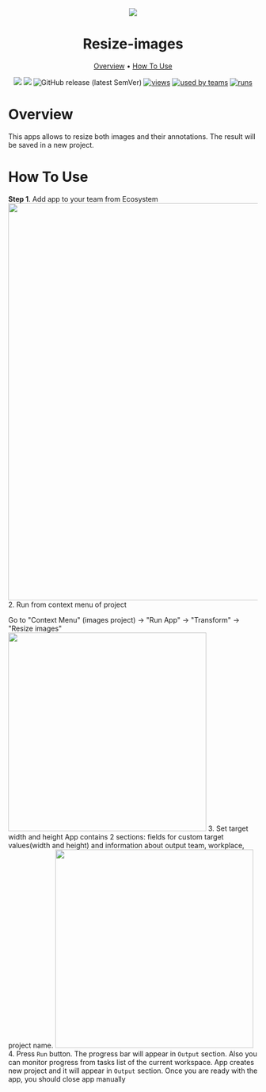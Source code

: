 <div align="center" markdown>
<img src="https://i.imgur.com/R0d7RSW.png"/>

# Resize-images

<p align="center">
  <a href="#Overview">Overview</a> •
  <a href="#How-To-Use">How To Use</a>
</p>


[![](https://img.shields.io/badge/supervisely-ecosystem-brightgreen)](https://ecosystem.supervise.ly/apps/supervisely-ecosystem/resize-images)
[![](https://img.shields.io/badge/slack-chat-green.svg?logo=slack)](https://supervise.ly/slack)
![GitHub release (latest SemVer)](https://img.shields.io/github/v/release/supervisely-ecosystem/resize-images)
[![views](https://app.supervise.ly/public/api/v3/ecosystem.counters?repo=supervisely-ecosystem/resize-images&counter=views&label=views)](https://supervise.ly)
[![used by teams](https://app.supervise.ly/public/api/v3/ecosystem.counters?repo=supervisely-ecosystem/resize-images&counter=downloads&label=used%20by%20teams)](https://supervise.ly)
[![runs](https://app.supervise.ly/public/api/v3/ecosystem.counters?repo=supervisely-ecosystem/resize-images&counter=runs&label=runs)](https://supervise.ly)

</div>

# Overview

This apps allows to resize both images and their annotations. The result  will be saved in a new project. 

# How To Use

**Step 1**. Add app to your team from Ecosystem
<img src="https://i.imgur.com/QVkl9yp.png" width="800px"/>
2. Run from context menu of project

Go to "Context Menu" (images project) -> "Run App" -> "Transform" -> "Resize images"
<img src="https://i.imgur.com/w5pztbj.png" height="400px"/>
3. Set target width and height
App contains 2 sections: fields for custom target values(width and height) and information about output team, workplace, project name.
<img src="https://i.imgur.com/yg48K7K.png" height="400px"/>
4. Press `Run` button. The progress bar will appear in `Output` section. Also you can monitor progress from tasks list of the current workspace.
App creates new project and it will appear in `Output` section. Once you are ready with the app, you should close app manually
